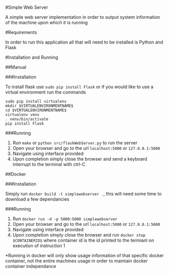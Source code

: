 #Simple Web Server

A simple web server implementation in order to output system information of the machine upon which it is running

#Requirements

In order to run this application all that will need to be installed is Python and Flask

#Installation and Running

##Manual

###Installation

To install flask use `sudo pip install Flask` or if you would like to use a virtual environment run the commands

    sudo pip install virtualenv
    mkdir $VIRTUALENVIRONMENTNAME$
    cd $VIRTUALENVIRONMENTNAME$
    virtualenv venv
    . venv/bin/activate
    pip install Flask
    
###Running

1. Run `make` or `python src/flaskWebServer.py` to run the server
2. Open your browser and go to the url `localhost:5000` or `127.0.0.1:5000`
3. Navigate using interface provided
4. Upon completion simply close the browser and send a keyboard interrupt to the terminal with ctrl-C

##Docker

###Installation

Simply run `docker build -t simplewebserver .`, this will need some time to download a few dependancies

###Running

1. Run `docker run -d -p 5000:5000 simplewebserver`
2. Open your browser and go to the url `localhost:5000` or `127.0.0.1:5000`
3. Navigate using interface provided
4. Upon completion simply close the browser and run `docker stop $CONTAINERID$` where container id is the id printed to the termianl on execution of instruction 1

*Running in docker will only show usage information of that specific docker container, not the entire machines usage in order to maintain docker container independance
